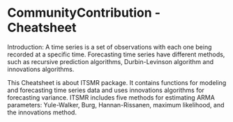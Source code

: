 # CommunityContribution - Cheatsheet
Introduction:
A time series is a set of observations with each one being recorded at a specific time. Forecasting time series have different methods, such as recursive prediction algorithms, Durbin-Levinson algorithm and innovations algorithms.

This Cheatsheet is about ITSMR package. It contains functions for modeling and forecasting time series data and uses innovations algorithms for forecasting variance. ITSMR includes five methods for estimating ARMA parameters: Yule-Walker, Burg, Hannan-Rissanen, maximum likelihood, and the innovations method.
